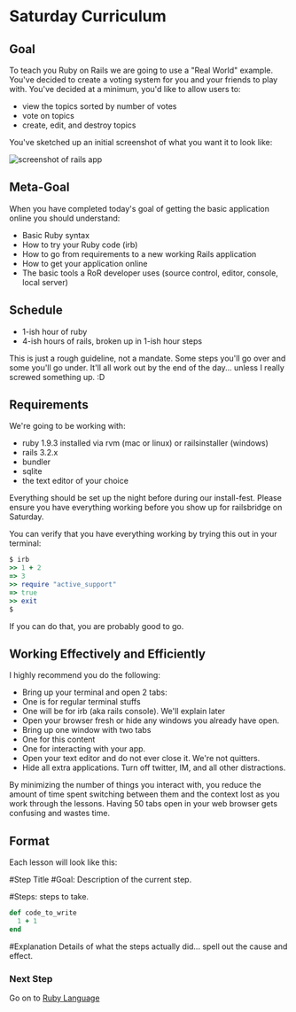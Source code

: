# Saturday Curriculum
## Goal

To teach you Ruby on Rails we are going to use a "Real World"
example. You've decided to create a voting system for you and your
friends to play with. You've decided at a minimum, you'd like to
allow users to:

* view the topics sorted by number of votes
* vote on topics
* create, edit, and destroy topics

You've sketched up an initial screenshot of what you want it to look like:

<img src="/images/curriculum/finished_app.png" alt="screenshot of rails app" class="thumbnail"></img>

## Meta-Goal
When you have completed today's goal of getting the basic
application online you should understand:

* Basic Ruby syntax
* How to try your Ruby code (irb)
* How to go from requirements to a new working Rails application
* How to get your application online
* The basic tools a RoR developer uses (source control, editor, console, local server)

## Schedule
* 1-ish hour of ruby
* 4-ish hours of rails, broken up in 1-ish hour steps

This is just a rough guideline, not a mandate. Some steps you'll go
over and some you'll go under. It'll all work out by the end of the
day... unless I really screwed something up. :D


## Requirements
We're going to be working with:

* ruby 1.9.3 installed via rvm (mac or linux) or railsinstaller (windows)
* rails 3.2.x
* bundler
* sqlite
* the text editor of your choice

Everything should be set up the night before during our install-fest. Please ensure you have everything working before 
you show up for railsbridge on Saturday.

You can verify that you have everything working by trying this out in your terminal:

```ruby
$ irb
>> 1 + 2
=> 3
>> require "active_support"
=> true
>> exit
$
```

If you can do that, you are probably good to go.


## Working Effectively and Efficiently
I highly recommend you do the following:

* Bring up your terminal and open 2 tabs:
* One is for regular terminal stuffs
* One will be for irb (aka rails console). We'll explain later
* Open your browser fresh or hide any windows you already have open.
* Bring up one window with two tabs
* One for this content
* One for interacting with your app.
* Open your text editor and do not ever close it. We're not quitters.
* Hide all extra applications. Turn off twitter, IM, and all other distractions.

By minimizing the number of things you interact with, you reduce the
amount of time spent switching between them and the context lost as
you work through the lessons. Having 50 tabs open in your web browser gets confusing and wastes time.


## Format
Each lesson will look like this:

#Step Title
#Goal:
Description of the current step.
  
#Steps:
steps to take.

```ruby    
def code_to_write
  1 + 1
end
```    
  
#Explanation
Details of what the steps actually did... spell out the cause and effect.

### Next Step
Go on to [Ruby Language](ruby_language)
